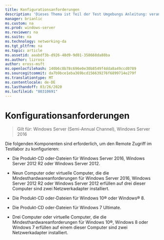 ```yaml
---
title: Konfigurationsanforderungen
description: 'Dieses Thema ist Teil der Test Umgebungs Anleitung: veranschaulichen einer DirectAccess-Bereitstellung für mehrere Standorte für Windows Server 2016'
manager: brianlic
ms.custom: na
ms.prod: windows-server
ms.reviewer: na
ms.suite: na
ms.technology: networking-da
ms.tgt_pltfrm: na
ms.topic: article
ms.assetid: aaabdf3b-d926-48d9-9d01-358668da88ba
ms.author: lizross
author: eross-msft
ms.openlocfilehash: 140b6c8b78c696e0e30b8549f4dda8a49ccd0789
ms.sourcegitcommit: da7b9bce1eba369bcd156639276f6899714e279f
ms.translationtype: MT
ms.contentlocale: de-DE
ms.lasthandoff: 03/26/2020
ms.locfileid: "80310691"
---
```

# <a name="configuration-requirements"></a>Konfigurationsanforderungen

>Gilt für: Windows Server (Semi-Annual Channel), Windows Server 2016

Die folgenden Komponenten sind erforderlich, um den Remote Zugriff im Testlabor zu konfigurieren:  
  
-   Die Produkt-CD oder-Dateien für Windows Server 2016, Windows Server 2012 R2 oder Windows Server 2012.  
  
-   Neun Computer oder virtuelle Computer, die die Mindesthardwareanforderungen für Windows Server 2016, Windows Server 2012 R2 oder Windows Server 2012 erfüllen auf drei dieser Computer sind zwei Netzwerkadapter installiert.  
  
-   Die Produkt-CD oder-Dateien für Windows 10&reg; oder Windows&reg; 8.  
  
-   Die Produkt-CD oder-Dateien für Windows 7 Ultimate.  
  
-   Drei Computer oder virtuelle Computer, die die Mindesthardwareanforderungen für Windows 10&reg;, Windows 8 oder Windows 7 erfüllen auf einem dieser Computer sind zwei Netzwerkadapter installiert.  
  


